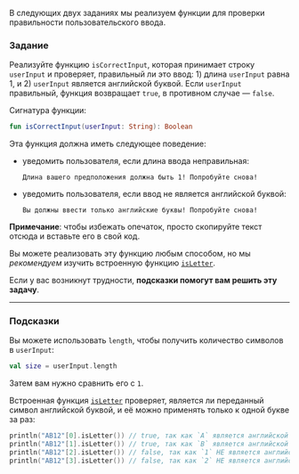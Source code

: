 В следующих двух заданиях мы реализуем функции для проверки правильности пользовательского ввода.

### Задание

Реализуйте функцию `isCorrectInput`, которая принимает строку `userInput`
и проверяет, правильный ли это ввод: 1) длина `userInput` равна 1, и 2) `userInput` является английской буквой.
Если `userInput` правильный, функция возвращает `true`, в противном случае — `false`.

<div class="hint" title="Нажмите, чтобы увидеть новую сигнатуру функции getHiddenSecret">

Сигнатура функции:
```kotlin
fun isCorrectInput(userInput: String): Boolean
```
</div>

Эта функция должна иметь следующее поведение:
- уведомить пользователя, если длина ввода неправильная:
  ```text
  Длина вашего предположения должна быть 1! Попробуйте снова!
  ```

- уведомить пользователя, если ввод не является английской буквой:
  ```text
  Вы должны ввести только английские буквы! Попробуйте снова!
  ```

**Примечание**: чтобы избежать опечаток, просто скопируйте текст отсюда и вставьте его в свой код.

Вы можете реализовать эту функцию любым способом, но мы _рекомендуем_ изучить встроенную функцию [`isLetter`](https://kotlinlang.org/api/latest/jvm/stdlib/kotlin.text/is-letter.html).

Если у вас возникнут трудности, **подсказки помогут вам решить эту задачу**.

----

### Подсказки

<div class="Hint" title="Нажмите, чтобы узнать, как проверить, если размер userInput некорректный">

Вы можете использовать `length`, чтобы получить количество символов в `userInput`:
```kotlin
val size = userInput.length
```
Затем вам нужно сравнить его с `1`.
</div>

<div class="Hint" title="Нажмите, чтобы узнать больше о встроенной функции isLetter">

Встроенная функция <a href='https://kotlinlang.org/api/latest/jvm/stdlib/kotlin.text/is-letter.html'>`isLetter`</a> проверяет, является ли переданный символ английской буквой, и её можно применять только к одной букве за раз:
```kotlin
println("AB12"[0].isLetter()) // true, так как `A` является английской буквой
println("AB12"[1].isLetter()) // true, так как `B` является английской буквой
println("AB12"[2].isLetter()) // false, так как `1` НЕ является английской буквой
println("AB12"[3].isLetter()) // false, так как `2` НЕ является английской буквой
```
</div>